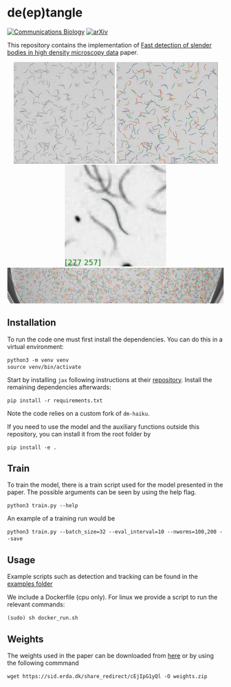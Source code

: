 # de(ep)tangle

[![Communications Biology](https://img.shields.io/badge/CommsBio-10.1038/s42003--023--05098--1-blue?style=flat)](https://www.nature.com/articles/s42003-023-05098-1)
[![arXiv](https://img.shields.io/badge/arXiv-2301.04460-b31b1b.svg?style=flat)](https://arxiv.org/abs/2301.04460)

This repository contains the implementation of [Fast detection of slender bodies in high density microscopy data](https://www.nature.com/articles/s42003-023-05098-1) paper.

<p align="center">
  <img src="https://github.com/kirkegaardlab/deeptanglelabel/blob/main/docs/figures/tracking.gif" height="236" />
  <img src="https://github.com/kirkegaardlab/deeptanglelabel/blob/main/docs/figures/following.gif" height="236" />
  <img src="https://github.com/kirkegaardlab/deeptanglelabel/blob/main/docs/figures/dense.png" width="720" />
</p>

## Installation
To run the code one must first install the dependencies.
You can do this in a virtual environment:

```setup
python3 -m venv venv
source venv/bin/activate
```

Start by installing `jax` following instructions at their [repository](https://github.com/google/jax?tab=readme-ov-file#installation).
Install the remaining dependencies afterwards:

```setup
pip install -r requirements.txt
```
Note the code relies on a custom fork of `dm-haiku`.


If you need to use the model and the auxiliary functions outside this repository, you can install it from the root folder by
```install
pip install -e .
```

## Train
To train the model, there is a train script used for the model presented in the paper.
The possible arguments can be seen by using the help flag.
```train
python3 train.py --help
```

An example of a training run would be
```train
python3 train.py --batch_size=32 --eval_interval=10 --nworms=100,200 --save
```

## Usage
Example scripts such as detection and tracking can be found in the [examples folder](./examples)

We include a Dockerfile (cpu only). For linux we provide a script to run the relevant commands:
```
(sudo) sh docker_run.sh
```


## Weights
The weights used in the paper can be downloaded from [here](https://sid.erda.dk/share_redirect/cEjIpG1yQl)
or by using the following commmand
```download
wget https://sid.erda.dk/share_redirect/cEjIpG1yQl -O weights.zip
```

